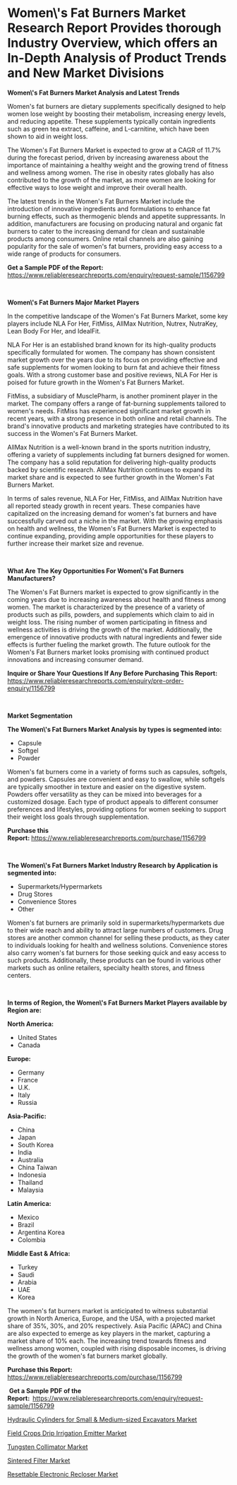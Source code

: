 <p><h1>Women\'s Fat Burners Market Research Report Provides thorough Industry Overview, which offers an In-Depth Analysis of Product Trends and New Market Divisions</h1></p><p><strong>Women\'s Fat Burners Market Analysis and Latest Trends</strong></p>
<p><p>Women's fat burners are dietary supplements specifically designed to help women lose weight by boosting their metabolism, increasing energy levels, and reducing appetite. These supplements typically contain ingredients such as green tea extract, caffeine, and L-carnitine, which have been shown to aid in weight loss.</p><p>The Women's Fat Burners Market is expected to grow at a CAGR of 11.7% during the forecast period, driven by increasing awareness about the importance of maintaining a healthy weight and the growing trend of fitness and wellness among women. The rise in obesity rates globally has also contributed to the growth of the market, as more women are looking for effective ways to lose weight and improve their overall health.</p><p>The latest trends in the Women's Fat Burners Market include the introduction of innovative ingredients and formulations to enhance fat burning effects, such as thermogenic blends and appetite suppressants. In addition, manufacturers are focusing on producing natural and organic fat burners to cater to the increasing demand for clean and sustainable products among consumers. Online retail channels are also gaining popularity for the sale of women's fat burners, providing easy access to a wide range of products for consumers.</p></p>
<p><strong>Get a Sample PDF of the Report:&nbsp;</strong> <a href="https://www.reliableresearchreports.com/enquiry/request-sample/1156799">https://www.reliableresearchreports.com/enquiry/request-sample/1156799</a></p>
<p>&nbsp;</p>
<p><strong>Women\'s Fat Burners Major Market Players</strong></p>
<p><p>In the competitive landscape of the Women's Fat Burners Market, some key players include NLA For Her, FitMiss, AllMax Nutrition, Nutrex, NutraKey, Lean Body For Her, and IdealFit. </p><p>NLA For Her is an established brand known for its high-quality products specifically formulated for women. The company has shown consistent market growth over the years due to its focus on providing effective and safe supplements for women looking to burn fat and achieve their fitness goals. With a strong customer base and positive reviews, NLA For Her is poised for future growth in the Women's Fat Burners Market.</p><p>FitMiss, a subsidiary of MusclePharm, is another prominent player in the market. The company offers a range of fat-burning supplements tailored to women's needs. FitMiss has experienced significant market growth in recent years, with a strong presence in both online and retail channels. The brand's innovative products and marketing strategies have contributed to its success in the Women's Fat Burners Market.</p><p>AllMax Nutrition is a well-known brand in the sports nutrition industry, offering a variety of supplements including fat burners designed for women. The company has a solid reputation for delivering high-quality products backed by scientific research. AllMax Nutrition continues to expand its market share and is expected to see further growth in the Women's Fat Burners Market.</p><p>In terms of sales revenue, NLA For Her, FitMiss, and AllMax Nutrition have all reported steady growth in recent years. These companies have capitalized on the increasing demand for women's fat burners and have successfully carved out a niche in the market. With the growing emphasis on health and wellness, the Women's Fat Burners Market is expected to continue expanding, providing ample opportunities for these players to further increase their market size and revenue.</p></p>
<p>&nbsp;</p>
<p><strong>What Are The Key Opportunities For Women\'s Fat Burners Manufacturers?</strong></p>
<p><p>The Women's Fat Burners market is expected to grow significantly in the coming years due to increasing awareness about health and fitness among women. The market is characterized by the presence of a variety of products such as pills, powders, and supplements which claim to aid in weight loss. The rising number of women participating in fitness and wellness activities is driving the growth of the market. Additionally, the emergence of innovative products with natural ingredients and fewer side effects is further fueling the market growth. The future outlook for the Women's Fat Burners market looks promising with continued product innovations and increasing consumer demand.</p></p>
<p><strong>Inquire or Share Your Questions If Any Before Purchasing This Report:</strong> <a href="https://www.reliableresearchreports.com/enquiry/pre-order-enquiry/1156799">https://www.reliableresearchreports.com/enquiry/pre-order-enquiry/1156799</a></p>
<p>&nbsp;</p>
<p><strong>Market Segmentation</strong></p>
<p><strong>The Women\'s Fat Burners Market Analysis by types is segmented into:</strong></p>
<p><ul><li>Capsule</li><li>Softgel</li><li>Powder</li></ul></p>
<p><p>Women's fat burners come in a variety of forms such as capsules, softgels, and powders. Capsules are convenient and easy to swallow, while softgels are typically smoother in texture and easier on the digestive system. Powders offer versatility as they can be mixed into beverages for a customized dosage. Each type of product appeals to different consumer preferences and lifestyles, providing options for women seeking to support their weight loss goals through supplementation.</p></p>
<p><strong>Purchase this Report:&nbsp;</strong><a href="https://www.reliableresearchreports.com/purchase/1156799">https://www.reliableresearchreports.com/purchase/1156799</a></p>
<p>&nbsp;</p>
<p><strong>The Women\'s Fat Burners Market Industry Research by Application is segmented into:</strong></p>
<p><ul><li>Supermarkets/Hypermarkets</li><li>Drug Stores</li><li>Convenience Stores</li><li>Other</li></ul></p>
<p><p>Women's fat burners are primarily sold in supermarkets/hypermarkets due to their wide reach and ability to attract large numbers of customers. Drug stores are another common channel for selling these products, as they cater to individuals looking for health and wellness solutions. Convenience stores also carry women's fat burners for those seeking quick and easy access to such products. Additionally, these products can be found in various other markets such as online retailers, specialty health stores, and fitness centers.</p></p>
<p>&nbsp;</p>
<p><strong>In terms of Region, the Women\'s Fat Burners Market Players available by Region are:</strong></p>
<p>
    <p> <strong> North America: </strong>
        <ul>
            <li>United States</li>
            <li>Canada</li>
        </ul>
        </p> 
    <p> <strong> Europe: </strong>
        <ul>
            <li>Germany</li>
            <li>France</li>
            <li>U.K.</li>
            <li>Italy</li>
            <li>Russia</li>
        </ul>
        </p> 
    <p> <strong> Asia-Pacific: </strong>
        <ul>
            <li>China</li>
            <li>Japan</li>
            <li>South Korea</li>
            <li>India</li>
            <li>Australia</li>
            <li>China Taiwan</li>
            <li>Indonesia</li>
            <li>Thailand</li>
            <li>Malaysia</li>
        </ul>
        </p> 
    <p> <strong> Latin America: </strong>
        <ul>
            <li>Mexico</li>
            <li>Brazil</li>
            <li>Argentina Korea</li>
            <li>Colombia</li>
        </ul>
        </p> 
    <p> <strong> Middle East & Africa: </strong>
        <ul>
            <li>Turkey</li>
            <li>Saudi</li>
            <li>Arabia</li>
            <li>UAE</li>
            <li>Korea</li>
        </ul>
    </p>
    </p>
<p><p>The women's fat burners market is anticipated to witness substantial growth in North America, Europe, and the USA, with a projected market share of 35%, 30%, and 20% respectively. Asia Pacific (APAC) and China are also expected to emerge as key players in the market, capturing a market share of 10% each. The increasing trend towards fitness and wellness among women, coupled with rising disposable incomes, is driving the growth of the women's fat burners market globally.</p></p>
<p><strong>Purchase this Report: </strong><a href="https://www.reliableresearchreports.com/purchase/1156799">https://www.reliableresearchreports.com/purchase/1156799</a></p>
<p>&nbsp;<strong>Get a Sample PDF of the Report:&nbsp;&nbsp;</strong><a href="https://www.reliableresearchreports.com/enquiry/request-sample/1156799">https://www.reliableresearchreports.com/enquiry/request-sample/1156799</a></p>
<p><strong></strong></p>
<p><p><a href="https://github.com/jodemen/Market-Research-Report-List-1/blob/main/hydraulic-cylinders-for-small-medium-sized-excavators-market.md">Hydraulic Cylinders for Small & Medium-sized Excavators Market</a></p><p><a href="https://issuu.com/reportprime-2/docs/field-crops-drip-irrigation-emitter-market-size-20">Field Crops Drip Irrigation Emitter Market</a></p><p><a href="https://medium.com/@joseramirez66655/tungsten-collimator-market-outlook-industry-overview-and-forecast-2024-to-2031-da9081f05139">Tungsten Collimator Market</a></p><p><a href="https://medium.com/@joseramirez66655/sintered-filter-market-size-reveals-the-best-marketing-channels-in-global-industry-0e0d3224685a">Sintered Filter Market</a></p><p><a href="https://issuu.com/reportprime-2/docs/resettable-electronic-recloser-market-size-2030.pp">Resettable Electronic Recloser Market</a></p></p>